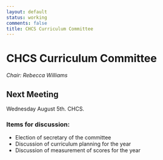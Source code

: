 ```yaml
---
layout: default
status: working
comments: false
title: CHCS Curriculum Committee
---
```

# CHCS Curriculum Committee
_Chair: Rebecca Williams_

## Next Meeting
Wednesday August 5th. CHCS. 

### Items for discussion:
* Election of secretary of the committee
* Discussion of curriculum planning for the year
* Discussion of measurement of scores for the year


